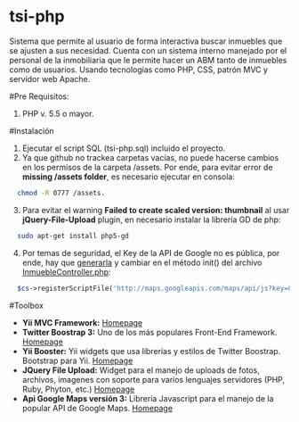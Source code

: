 tsi-php
=======

Sistema que permite al usuario de forma interactiva buscar inmuebles que se ajusten a sus necesidad. Cuenta con un sistema interno manejado por el personal de la inmobiliaria que le permite hacer un ABM tanto de inmuebles como de usuarios. Usando tecnologías como PHP, CSS, patrón MVC y servidor web Apache.

#Pre Requisitos:

1. PHP v. 5.5 o mayor.

#Instalación

1. Ejecutar el script SQL (tsi-php.sql) incluido el proyecto.
2. Ya que github no trackea carpetas vacías, no puede hacerse cambios en los permisos de la carpeta /assets. Por ende, para evitar error de **missing /assets folder**, es necesario ejecutar en consola:  

  ```bash
    chmod -R 0777 /assets.
  ```
3. Para evitar el warning **Failed to create scaled version: thumbnail** al usar **jQuery-File-Upload** plugin, en necesario instalar la librería GD de php:

  ```bash
    sudo apt-get install php5-gd
  ```
4. Por temas de seguridad, el Key de la API de Google no es pública, por ende, hay que [generarla](https://developers.google.com/maps/documentation/javascript/tutorial) y cambiar en el método init() del archivo [InmuebleController.php](/protected/controllers/InmuebleController.php):

  ```php
    $cs->registerScriptFile('http://maps.googleapis.com/maps/api/js?key=GMAPS_API&sensor=true');
  ```

#Toolbox

+ **Yii MVC Framework:** [Homepage](https://www.yiiframework.com/)
+ **Twitter Boostrap 3:** Uno de los más populares Front-End Framework. [Homepage](https://getbootstrap.com/)
+ **Yii Booster:** Yii widgets que usa librerías y estilos de Twitter Boostrap. Bootstrap para Yii. [Homepage](https://yiibooster.clevertech.biz/)
+ **JQuery File Upload:** Widget para el manejo de uploads de fotos, archivos, imagenes con soporte para varios lenguajes servidores (PHP, Ruby, Phyton, etc.) [Homepage](https://blueimp.github.io/jQuery-File-Upload/)
+ **Api Google Maps versión 3:** Librería Javascript para el manejo de la popular API de Google Maps. [Homepage](https://developers.google.com/maps/documentation/javascript/?hl=es)


